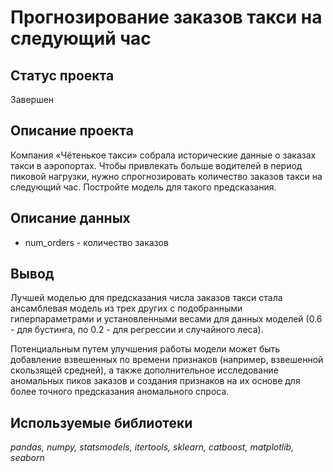 # Прогнозирование заказов такси на следующий час

## Статус проекта
Завершен

## Описание проекта
Компания «Чётенькое такси» собрала исторические данные о заказах такси в аэропортах. Чтобы привлекать больше водителей в период пиковой нагрузки, нужно спрогнозировать количество заказов такси на следующий час. Постройте модель для такого предсказания.

## Описание данных
- num_orders - количество заказов

## Вывод
Лучшей моделью для предсказания числа заказов такси стала ансамблевая модель из трех других c подобранными гиперпараметрами и установленными весами для данных моделей (0.6 - для бустинга, по 0.2 - для регрессии и случайного леса).

Потенциальным путем улучшения работы модели может быть добавление взвешенных по времени признаков (например, взвешенной скользящей средней), а также дополнительное исследование аномальных пиков заказов и создания признаков на их основе для более точного предсказания аномального спроса.

## Используемые библиотеки
*pandas, numpy, statsmodels, itertools, sklearn, catboost, matplotlib, seaborn*